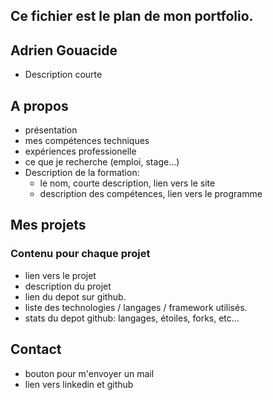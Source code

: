## Ce fichier est le plan de mon portfolio.

## Adrien Gouacide

- Description courte

## A propos

- présentation
- mes compétences techniques
- expériences professionelle
- ce que je recherche (emploi, stage...)
- Description de la formation:
  - le nom, courte description, lien vers le site
  - description des compétences, lien vers le programme

## Mes projets

### Contenu pour chaque projet

- lien vers le projet
- description du projet
- lien du depot sur github.
- liste des technologies / langages / framework utilisés.
- stats du depot github: langages, étoiles, forks, etc...

## Contact

- bouton pour m'envoyer un mail
- lien vers linkedin et github
